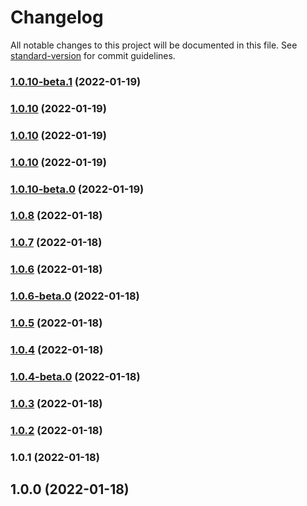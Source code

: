 # Changelog

All notable changes to this project will be documented in this file. See [standard-version](https://github.com/conventional-changelog/standard-version) for commit guidelines.

### [1.0.10-beta.1](https://github.com/cmani97/sem-demo/compare/v1.0.10-beta.0...v1.0.10-beta.1) (2022-01-19)

### [1.0.10](https://github.com/cmani97/sem-demo/compare/v1.0.10-beta.0...v1.0.10) (2022-01-19)

### [1.0.10](https://github.com/cmani97/sem-demo/compare/v1.0.10-beta.0...v1.0.10) (2022-01-19)

### [1.0.10](https://github.com/cmani97/sem-demo/compare/v1.0.10-beta.0...v1.0.10) (2022-01-19)

### [1.0.10-beta.0](https://github.com/cmani97/sem-demo/compare/v1.0.8...v1.0.10-beta.0) (2022-01-19)

### [1.0.8](https://github.com/cmani97/sem-demo/compare/v1.0.7...v1.0.8) (2022-01-18)

### [1.0.7](https://github.com/cmani97/sem-demo/compare/v1.0.6...v1.0.7) (2022-01-18)

### [1.0.6](https://github.com/cmani97/sem-demo/compare/v1.0.6-beta.0...v1.0.6) (2022-01-18)

### [1.0.6-beta.0](https://github.com/cmani97/sem-demo/compare/v1.0.5...v1.0.6-beta.0) (2022-01-18)

### [1.0.5](https://github.com/cmani97/sem-demo/compare/v1.0.4...v1.0.5) (2022-01-18)

### [1.0.4](https://github.com/cmani97/sem-demo/compare/v1.0.4-beta.0...v1.0.4) (2022-01-18)

### [1.0.4-beta.0](https://github.com/cmani97/sem-demo/compare/v1.0.3...v1.0.4-beta.0) (2022-01-18)

### [1.0.3](https://github.com/cmani97/sem-demo/compare/v1.0.2...v1.0.3) (2022-01-18)

### [1.0.2](https://github.com/cmani97/sem-demo/compare/v1.0.1...v1.0.2) (2022-01-18)

### 1.0.1 (2022-01-18)

## 1.0.0 (2022-01-18)
